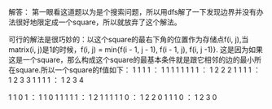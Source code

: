 解答：
第一眼看这道题以为是个搜索问题，所以用dfs解了一下发现边界并没有办法很好地限定成一个square，所以就放弃了这个解法。

可行的解法是很巧妙的：以这个square的最右下角的位置作为存储点f(i, j),当matrix(i, j)是1的时候，f(i, j) = min{f(i - 1, j - 1), f(i - 1, j), f(i, j -1)}. 这是因为如果这是一个square，那么构成这个square的最基本条件就是跟它相邻的边的最小所在square.所以一个square的f值如下：
1 1 1 1 ： 1 1 1 1 
1 1 1 1 ： 1 2 2 2 
1 1 1 1 ： 1 2 3 3 
1 1 1 1 ： 1 2 3 4

1 1 0 1 ： 1 1 0 1
1 1 1 1 ： 1 2 1 1
1 1 1 0 ： 1 2 2 0
1 1 1 0 ： 1 2 3 0